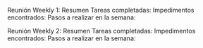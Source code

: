 Reunión Weekly 1:
Resumen Tareas completadas:
Impedimentos encontrados:
Pasos a realizar en la semana:

Reunión Weekly 2:
Resumen Tareas completadas:
Impedimentos encontrados:
Pasos a realizar en la semana:

